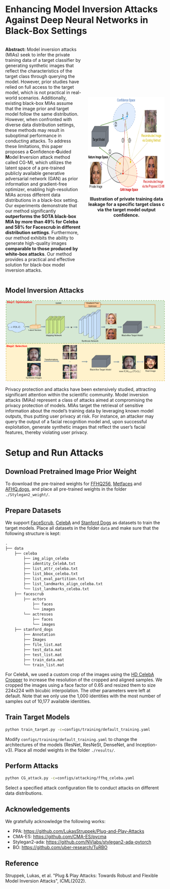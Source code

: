 # Enhancing Model Inversion Attacks Against Deep Neural Networks in Black-Box Settings

<div style="display: flex; flex-direction: row; align-items: center;">

  <div style="flex: 1; margin-right: 20px;">
    <p><strong>Abstract:</strong> Model inversion attacks (MIAs) seek to infer the private training data of a target classifier by generating synthetic images that reflect the characteristics of the target class through querying the model. However, prior studies have relied on full access to the target model, which is not practical in real-world scenarios. Additionally, existing black-box MIAs assume that the image prior and target model follow the same distribution. However, when confronted with diverse data distribution settings, these methods may result in suboptimal performance in conducting attacks. To address these limitations, this paper proposes a <strong>C</strong>onfidence-<strong>G</strong>uided <strong>M</strong>odel <strong>I</strong>nversion attack method called CG-MI, which utilizes the latent space of a pre-trained publicly available generative adversarial network (GAN) as prior information and gradient-free optimizer, enabling high-resolution MIAs across different data distributions in a black-box setting. Our experiments demonstrate that our method significantly <strong>outperforms the SOTA black-box MIA by more than 49% for Celeba and 58% for Facescrub in different distribution settings</strong>. Furthermore, our method exhibits the ability to generate high-quality images <strong>comparable to those produced by white-box attacks</strong>. Our method provides a practical and effective solution for black-box model inversion attacks.</p>
  </div>

  <div style="flex: 1; text-align: center;">
    <img src="images/abstract_figure.png" alt="CG-MI Examples" height="300">
    <p style="margin-top: 10px; font-weight: bold;">Illustration of private training data leakage for a specific target class c via the target model output confidence.
</p>
  </div>

</div>


## Model Inversion Attacks
  <center>
  <img src="images/overview1.png" alt="Attack Pipeline"  height=>
  </center>

Privacy protection and attacks have been extensively studied, attracting significant attention within the scientific community. Model inversion attacks (MIAs) represent a class of attacks aimed at compromising the privacy protection of models. MIAs target the retrieval of sensitive information about the model’s training data by leveraging known model outputs, thus putting user privacy at risk. For instance, an attacker may query the output of a facial recognition model and, upon successful exploitation, generate synthetic images that reflect the user’s facial features, thereby violating user privacy.


# Setup and Run Attacks

## Download Pretrained Image Prior Weight
To download the pre-trained weights for [FFHQ256](https://nvlabs-fi-cdn.nvidia.com/stylegan2-ada-pytorch/pretrained/transfer-learning-source-nets/ffhq-res256-mirror-paper256-noaug.pkl), [Metfaces](https://nvlabs-fi-cdn.nvidia.com/stylegan2-ada-pytorch/pretrained/) and [AFHQ.dogs](https://nvlabs-fi-cdn.nvidia.com/stylegan2-ada-pytorch/pretrained/afhqdog.pkl), and place all pre-trained weights in the folder  ```./Stylegan2_weight/```.


## Prepare Datasets
We support [FaceScrub](http://vintage.winklerbros.net/facescrub.html), [CelebA](https://mmlab.ie.cuhk.edu.hk/projects/CelebA.html) and [Stanford Dogs](http://vision.stanford.edu/aditya86/ImageNetDogs/) as datasets to train the target models. Place all datasets in the folder ```data``` and make sure that the following structure is kept:

    .
    ├── data       
        ├── celeba
            ├── img_align_celeba
            ├── identity_CelebA.txt
            ├── list_attr_celeba.txt
            ├── list_bbox_celeba.txt
            ├── list_eval_partition.txt
            ├── list_landmarks_align_celeba.txt
            └── list_landmarks_celeba.txt
        ├── facescrub
            ├── actors
                ├── faces
                └── images
            └── actresses
                ├── faces
                └── images
        ├── stanford_dogs
            ├── Annotation
            ├── Images
            ├── file_list.mat
            ├── test_data.mat
            ├── test_list.mat
            ├── train_data.mat
            └── train_list.mat

For CelebA, we used a custom crop of the images using the [HD CelebA Cropper](https://github.com/LynnHo/HD-CelebA-Cropper) to increase the resolution of the cropped and aligned samples. We cropped the images using a face factor of 0.65 and resized them to size 224x224 with bicubic interpolation. The other parameters were left at default. Note that we only use the 1,000 identities with the most number of samples out of 10,177 available identities. 
            
## Train Target Models
```bash
python train_target.py -c=configs/training/default_training.yaml
```
Modify ```configs/training/default_training.yaml``` to change the architectures of the models (ResNet, ResNeSt, DenseNet, and Inception-v3). Place all model weights in the folder ```./results/```.

## Perform Attacks
```bash
python CG_attack.py -c=configs/attacking/ffhq_celeba.yaml
```
Select a specified attack configuration file to conduct attacks on different data distributions.


## Acknowledgements
We gratefully acknowledge the following works:
- PPA: https://github.com/LukasStruppek/Plug-and-Play-Attacks
- CMA-ES: https://github.com/CMA-ES/pycma
- Stylegan2-ada: https://github.com/NVlabs/stylegan2-ada-pytorch
- BO: https://github.com/uber-research/TuRBO

## Reference
Struppek, Lukas, et al. "Plug & Play Attacks: Towards Robust and Flexible Model Inversion Attacks", ICML(2022).

